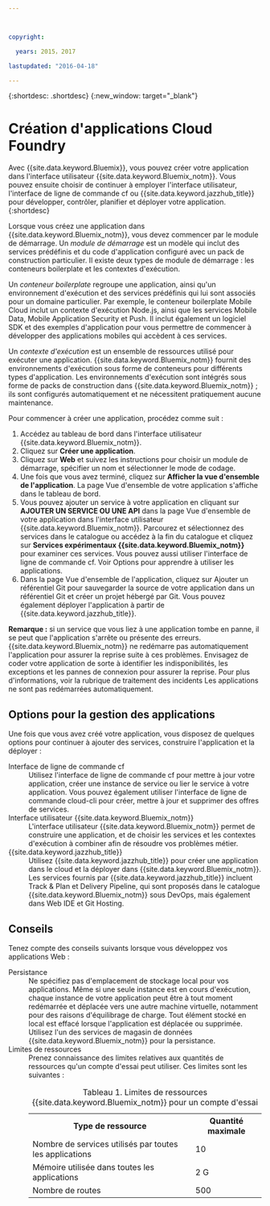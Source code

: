 ```yaml
---



copyright:

  years: 2015，2017

lastupdated: "2016-04-18"

---
```


{:shortdesc: .shortdesc}
{:new_window: target="_blank"}

# Création d'applications Cloud Foundry

Avec {{site.data.keyword.Bluemix}}, vous pouvez créer votre application dans l'interface utilisateur {{site.data.keyword.Bluemix_notm}}. Vous pouvez ensuite choisir de continuer à employer l'interface utilisateur,
l'interface de ligne de commande cf ou {{site.data.keyword.jazzhub_title}} pour développer, contrôler, planifier et déployer votre
application.
{:shortdesc}

Lorsque vous créez une application dans {{site.data.keyword.Bluemix_notm}}, vous devez commencer par le module de démarrage. Un *module de démarrage* est un modèle qui inclut des services prédéfinis et du code d'application configuré avec un pack de construction particulier. Il existe deux types de module de démarrage : les conteneurs boilerplate et les contextes d'exécution.

Un *conteneur boilerplate* regroupe une application, ainsi qu'un environnement d'exécution et des services prédéfinis qui lui sont associés pour un domaine particulier. Par exemple, le conteneur boilerplate Mobile Cloud inclut un contexte d'exécution Node.js, ainsi que les services Mobile Data, Mobile Application Security et Push. Il inclut également un logiciel SDK et des exemples d'application pour vous permettre de commencer à développer des applications mobiles qui accèdent à ces services.

Un *contexte d'exécution* est un ensemble de ressources utilisé pour exécuter une application. {{site.data.keyword.Bluemix_notm}} fournit des environnements d'exécution sous forme de conteneurs pour différents types d'application. Les environnements d'exécution sont intégrés sous forme de packs de construction dans {{site.data.keyword.Bluemix_notm}} ; ils sont configurés automatiquement et ne nécessitent pratiquement aucune maintenance.

Pour commencer à créer une application, procédez comme suit :
  1. Accédez au tableau de bord dans l'interface utilisateur {{site.data.keyword.Bluemix_notm}}.
  2. Cliquez sur **Créer une application**.
  3. Cliquez sur **Web** et suivez les instructions pour choisir un module de démarrage, spécifier un nom et sélectionner le mode de
codage.
  4. Une fois que vous avez terminé, cliquez sur **Afficher la vue d'ensemble de l'application**. La page Vue d'ensemble de votre
application s'affiche dans le tableau de bord.
  5. Vous pouvez ajouter un service à votre application en cliquant sur **AJOUTER UN SERVICE OU UNE API** dans la page Vue
d'ensemble de votre application dans l'interface utilisateur {{site.data.keyword.Bluemix_notm}}. Parcourez et sélectionnez des services dans le catalogue ou accédez à la fin du catalogue et cliquez sur
**Services expérimentaux {{site.data.keyword.Bluemix_notm}}** pour examiner ces services. Vous pouvez aussi
utiliser l'interface de
ligne de commande cf. Voir Options pour apprendre à utiliser les
applications.
  6. Dans la page Vue d'ensemble de l'application, cliquez sur Ajouter un référentiel Git pour sauvegarder la source de votre application
dans un
référentiel Git et créer un projet hébergé par Git. Vous pouvez également déployer l'application à partir de {{site.data.keyword.jazzhub_title}}.

**Remarque :** si un service que vous liez à une application tombe en panne, il se peut que l'application s'arrête ou présente des
erreurs. {{site.data.keyword.Bluemix_notm}} ne redémarre pas automatiquement l'application pour assurer la
reprise suite à ces problèmes. Envisagez de coder votre application de sorte à identifier les indisponibilités, les exceptions et les pannes de connexion pour assurer
la reprise. Pour plus d'informations, voir la rubrique de traitement des incidents Les applications ne sont pas redémarrées automatiquement.

## Options pour la gestion des applications

Une fois que vous avez créé votre application, vous disposez de quelques options pour continuer à ajouter des services, construire l'application et la déployer :

<dl><dt>Interface de ligne de commande cf</dt>
<dd>Utilisez l'interface de ligne de commande cf pour mettre à jour votre application, créer une instance de service ou lier le service à votre application. Vous pouvez également utiliser l'interface de ligne de commande cloud-cli pour créer, mettre à jour et supprimer des offres de services.</dd>
<dt>Interface utilisateur {{site.data.keyword.Bluemix_notm}}</dt>
<dd>L'interface utilisateur {{site.data.keyword.Bluemix_notm}} permet de construire une application, et de choisir les services et les contextes d'exécution à combiner afin de résoudre vos problèmes métier.</dd>
<dt>{{site.data.keyword.jazzhub_title}}</dt>
<dd>Utilisez {{site.data.keyword.jazzhub_title}} pour créer une application dans le cloud et la déployer dans {{site.data.keyword.Bluemix_notm}}. Les services fournis par {{site.data.keyword.jazzhub_title}} incluent Track & Plan et Delivery Pipeline, qui sont proposés dans le
catalogue {{site.data.keyword.Bluemix_notm}} sous DevOps, mais également dans Web IDE et Git Hosting.</dd>
</dl>

## Conseils

Tenez compte des conseils suivants lorsque vous développez vos applications Web :

<dl><dt>Persistance</dt>
<dd>Ne spécifiez pas d'emplacement de stockage local pour vos applications. Même si une seule instance est en cours d'exécution, chaque instance de votre application peut être à tout moment redémarrée et déplacée vers une autre machine virtuelle, notamment pour des raisons d'équilibrage de charge. Tout
élément stocké en local est effacé lorsque l'application est déplacée ou supprimée. Utilisez l'un des services de magasin de données {{site.data.keyword.Bluemix_notm}} pour la
persistance.</dd>
<dt>Limites de ressources</dt>
<dd>Prenez connaissance des limites relatives aux quantités de ressources qu'un compte d'essai peut utiliser. Ces limites sont les suivantes :
<table style="width:100%">
<caption>Tableau 1. Limites de ressources {{site.data.keyword.Bluemix_notm}} pour un compte d'essai </caption>
  <th>Type de ressource</th>	<th>Quantité maximale</th>
<tr><td>Nombre de services utilisés par toutes les applications</td> <td>10</td>
<tr><td>Mémoire utilisée dans toutes les applications</td> <td>	2 G</td>
<tr><td>Nombre de routes</td> <td>500</td>
</table>
</dd></dl>
